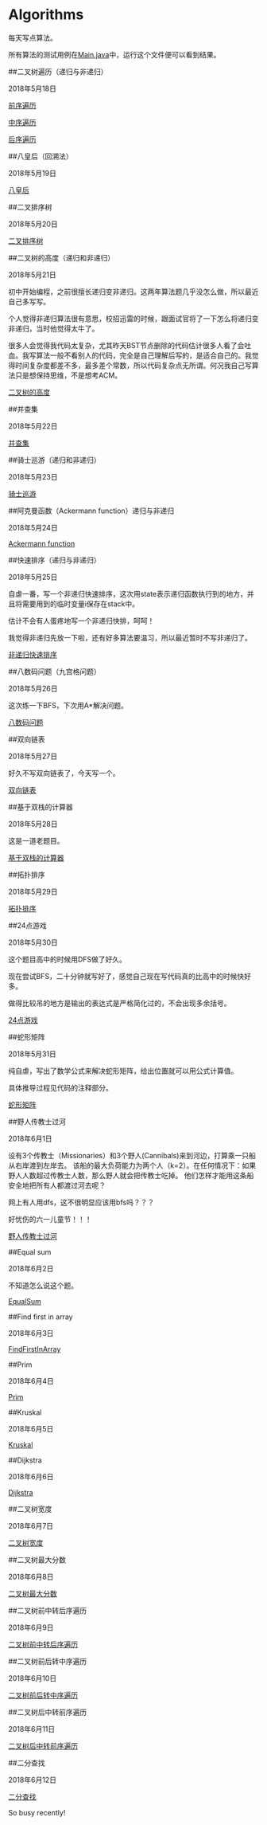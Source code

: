 # Algorithms
每天写点算法。

所有算法的测试用例在[Main.java](https://github.com/michaelwuyu/Algorithms/blob/master/algorithms/src/main/java/michaelwuyu/algorithm/main/Main.java)中，运行这个文件便可以看到结果。

##二叉树遍历（递归与非递归）

2018年5月18日

[前序遍历](https://github.com/michaelwuyu/Algorithms/blob/master/algorithms/src/main/java/michaelwuyu/algorithm/PreOrderTraversal.java)

[中序遍历](https://github.com/michaelwuyu/Algorithms/blob/master/algorithms/src/main/java/michaelwuyu/algorithm/InOrderTraversal.java)

[后序遍历](https://github.com/michaelwuyu/Algorithms/blob/master/algorithms/src/main/java/michaelwuyu/algorithm/PostOrderTraversal.java)

##八皇后（回溯法）

2018年5月19日

[八皇后](https://github.com/michaelwuyu/Algorithms/blob/master/algorithms/src/main/java/michaelwuyu/algorithm/EightQueensPuzzle.java)

##二叉排序树

2018年5月20日

[二叉排序树](https://github.com/michaelwuyu/Algorithms/blob/master/algorithms/src/main/java/michaelwuyu/algorithm/BinarySearchTree.java)

##二叉树的高度（递归和非递归）

2018年5月21日

初中开始编程，之前很擅长递归变非递归。这两年算法题几乎没怎么做，所以最近自己多写写。

个人觉得非递归算法很有意思，校招迅雷的时候，跟面试官将了一下怎么将递归变非递归，当时他觉得太牛了。

很多人会觉得我代码太复杂，尤其昨天BST节点删除的代码估计很多人看了会吐血。我写算法一般不看别人的代码，完全是自己理解后写的，是适合自己的。我觉得时间复杂度都差不多，最多差个常数，所以代码复杂点无所谓。何况我自己写算法只是想保持思维，不是想考ACM。

[二叉树的高度](https://github.com/michaelwuyu/Algorithms/blob/master/algorithms/src/main/java/michaelwuyu/algorithm/BinaryTreeHeight.java)

##并查集

2018年5月22日

[并查集](https://github.com/michaelwuyu/Algorithms/blob/master/algorithms/src/main/java/michaelwuyu/algorithm/DisjointSet.java)

##骑士巡游（递归和非递归）

2018年5月23日

[骑士巡游](https://github.com/michaelwuyu/Algorithms/blob/master/algorithms/src/main/java/michaelwuyu/algorithm/KnightCruise.java)

##阿克曼函数（Ackermann function）递归与非递归

2018年5月24日

[Ackermann function](https://github.com/michaelwuyu/Algorithms/blob/master/algorithms/src/main/java/michaelwuyu/algorithm/AckermannFunction.java)

##快速排序（递归与非递归）

2018年5月25日

自虐一番，写一个非递归快速排序，这次用state表示递归函数执行到的地方，并且将需要用到的临时变量i保存在stack中。

估计不会有人蛋疼地写一个非递归快排，呵呵！

我觉得非递归先放一下啦，还有好多算法要温习，所以最近暂时不写非递归了。

[非递归快速排序](https://github.com/michaelwuyu/Algorithms/blob/master/algorithms/src/main/java/michaelwuyu/algorithm/QuickSort.java)

##八数码问题（九宫格问题）

2018年5月26日

这次练一下BFS，下次用A*解决问题。

[八数码问题](https://github.com/michaelwuyu/Algorithms/blob/master/algorithms/src/main/java/michaelwuyu/algorithm/EightDigitMaze.java)

##双向链表

2018年5月27日

好久不写双向链表了，今天写一个。

[双向链表](https://github.com/michaelwuyu/Algorithms/blob/master/algorithms/src/main/java/michaelwuyu/algorithm/DoublyLinkedList.java)

##基于双栈的计算器

2018年5月28日

这是一道老题目。

[基于双栈的计算器](https://github.com/michaelwuyu/Algorithms/blob/master/algorithms/src/main/java/michaelwuyu/algorithm/DoubleStackBasedCalculator.java)

##拓扑排序

2018年5月29日

[拓扑排序](https://github.com/michaelwuyu/Algorithms/blob/master/algorithms/src/main/java/michaelwuyu/algorithm/TopologicalSort.java)

##24点游戏

2018年5月30日

这个题目高中的时候用DFS做了好久。

现在尝试BFS，二十分钟就写好了，感觉自己现在写代码真的比高中的时候快好多。

做得比较吊的地方是输出的表达式是严格简化过的，不会出现多余括号。

[24点游戏](https://github.com/michaelwuyu/Algorithms/blob/master/algorithms/src/main/java/michaelwuyu/algorithm/TwentyFourGame.java)

##蛇形矩阵

2018年5月31日

纯自虐，写出了数学公式来解决蛇形矩阵，给出位置就可以用公式计算值。

具体推导过程见代码的注释部分。

[蛇形矩阵](https://github.com/michaelwuyu/Algorithms/blob/master/algorithms/src/main/java/michaelwuyu/algorithm/SnakeMatrix.java)

##野人传教士过河

2018年6月1日

设有3个传教士（Missionaries）和3个野人(Cannibals)来到河边，打算乘一只船从右岸渡到左岸去。
该船的最大负荷能力为两个人（k=2）。在任何情况下：如果野人人数超过传教士人数，那么野人就会把传教士吃掉。
他们怎样才能用这条船安全地把所有人都渡过河去呢？

网上有人用dfs，这不很明显应该用bfs吗？？？

好忧伤的六一儿童节！！！

[野人传教士过河](https://github.com/michaelwuyu/Algorithms/blob/master/algorithms/src/main/java/michaelwuyu/algorithm/MissionariesAndCannibalsProblem.java)

##Equal sum

2018年6月2日

不知道怎么说这个题。

[EqualSum](https://github.com/michaelwuyu/Algorithms/blob/master/algorithms/src/main/java/michaelwuyu/algorithm/EqualSum.java)

##Find first in array

2018年6月3日

[FindFirstInArray](https://github.com/michaelwuyu/Algorithms/blob/master/algorithms/src/main/java/michaelwuyu/algorithm/FindFirstInArray.java)

##Prim

2018年6月4日

[Prim](https://github.com/michaelwuyu/Algorithms/blob/master/algorithms/src/main/java/michaelwuyu/algorithm/Prim.java)

##Kruskal

2018年6月5日

[Kruskal](https://github.com/michaelwuyu/Algorithms/blob/master/algorithms/src/main/java/michaelwuyu/algorithm/Kruskal.java)

##Dijkstra

2018年6月6日

[Dijkstra](https://github.com/michaelwuyu/Algorithms/blob/master/algorithms/src/main/java/michaelwuyu/algorithm/Dijkstra.java)

##二叉树宽度

2018年6月7日

[二叉树宽度](https://github.com/michaelwuyu/Algorithms/blob/master/algorithms/src/main/java/michaelwuyu/algorithm/BinaryTreeWidth.java)

##二叉树最大分数

2018年6月8日

[二叉树最大分数](https://github.com/michaelwuyu/Algorithms/blob/master/algorithms/src/main/java/michaelwuyu/algorithm/problem/BinaryTreeMaxScore.java)

##二叉树前中转后序遍历

2018年6月9日

[二叉树前中转后序遍历](https://github.com/michaelwuyu/Algorithms/blob/master/algorithms/src/main/java/michaelwuyu/algorithm/problem/PreOrderInOrderToPostOrder.java)

##二叉树前后转中序遍历

2018年6月10日

[二叉树前后转中序遍历](https://github.com/michaelwuyu/Algorithms/blob/master/algorithms/src/main/java/michaelwuyu/algorithm/problem/PreOrderPostOrderToInOrder.java)

##二叉树后中转前序遍历

2018年6月11日

[二叉树后中转前序遍历](https://github.com/michaelwuyu/Algorithms/blob/master/algorithms/src/main/java/michaelwuyu/algorithm/problem/InOrderPostOrderToPreOrder.java)

##二分查找

2018年6月12日

[二分查找](https://github.com/michaelwuyu/Algorithms/blob/master/algorithms/src/main/java/michaelwuyu/algorithm/BinarySearch.java)

So busy recently!
